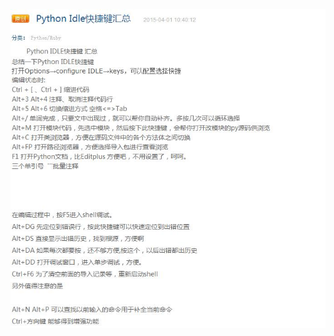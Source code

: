 ![1](https://github.com/ZGG2016/test/blob/master/IDLE%20%E5%BF%AB%E6%8D%B7%E9%94%AE.jpg?raw=true)


